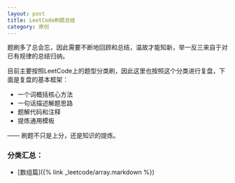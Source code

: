 ```yaml
---
layout: post
title: LeetCode刷题总结
category: 原创
---
```




题刷多了总会忘，因此需要不断地回顾和总结，温故才能知新，举一反三来自于对已有规律的总结归纳。

目前主要按照LeetCode上的题型分类刷，因此这里也按照这个分类进行复盘，下面是复盘的基本框架：

- 一个词概括核心方法
- 一句话描述解题思路
- 题解代码和注释
- 提炼通用模板



—— 刷题不只是上分，还是知识的提炼。



### 分类汇总：

- [数组篇]({% link _leetcode/array.markdown %})

